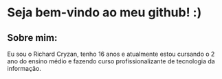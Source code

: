 <h1>Seja bem-vindo ao meu github! :)</h1>

<h2>Sobre mim: </h2>
Eu sou o Richard Cryzan, tenho 16 anos e atualmente estou cursando o 2 ano do ensino médio e fazendo curso profissionalizante de tecnologia da informação.
